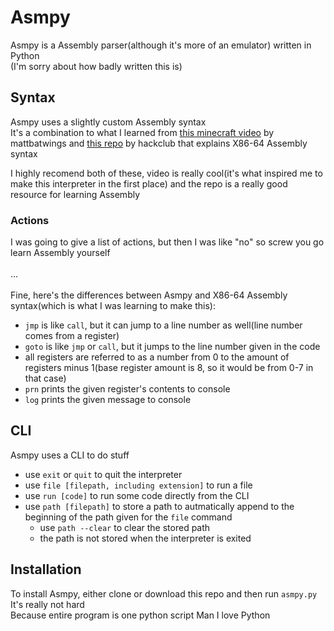 # Asmpy
Asmpy is a Assembly parser(although it's more of an emulator) written in Python<br>
(I'm sorry about how badly written this is)

## Syntax
Asmpy uses a slightly custom Assembly syntax<br>
It's a combination to what I learned from [this minecraft video](https://youtu.be/CW9N6kGbu2I?si=xz2PuppXG7cxwaIb) by mattbatwings and [this repo](https://github.com/hackclub/some-assembly-required) by hackclub that explains X86-64 Assembly syntax

I highly recomend both of these, video is really cool(it's what inspired me to make this interpreter in the first place) and the repo is a really good resource for learning Assembly
<!--`destreg` and `reg[number]` are always a index that starts at 0-->

### Actions
I was going to give a list of actions, but then I was like "no" so screw you go learn Assembly<!--[learn Assembly](https://github.com/hackclub/some-assembly-required)--> yourself<br><br>
...<br><br>
Fine, here's the differences between Asmpy and X86-64 Assembly syntax(which is what I was learning to make this):<br>
* `jmp` is like `call`, but it can jump to a line number as well(line number comes from a register)
* `goto` is like `jmp` or `call`, but it jumps to the line number given in the code
* all registers are referred to as a number from 0 to the amount of registers minus 1(base register amount is 8, so it would be from 0-7 in that case)
* `prn` prints the given register's contents to console
* `log` prints the given message to console

<!--* `add [destreg] [reg1] [reg2]`: reads from reg1 and reg2, adds them together, then sets destrest to the result
* `sub [destreg] [reg1] [reg2]`: reads from reg1 and reg2, subtracts them, then sets destrest to the result
* `and [destreg] [reg1] [reg2]`: reads from reg1 and reg2, compares them with bitwise and, then sets destrest to the result
* `orr [destreg] [reg1] [reg2]`: reads from reg1 and reg2, compares them with bitwise or, then sets destrest to the result
* `nor [destreg] [reg1] [reg2]`: 
* `inc [destreg] [reg1]`: 
* `dec [destreg] [reg1]`: 
* `mov [destreg] [number]`: loads the 
* `jmp`: 
* `prn`: 
* `log`: 
* `call`: 
* `ret`: -->

## CLI
Asmpy uses a CLI to do stuff
* use `exit` or `quit` to quit the interpreter
* use `file [filepath, including extension]` to run a file
* use `run [code]` to run some code directly from the CLI
* use `path [filepath]` to store a path to autmatically append to the beginning of the path given for the `file` command
    * use `path --clear` to clear the stored path
    * the path is not stored when the interpreter is exited


## Installation
To install Asmpy, either clone or download this repo and then run `asmpy.py`<br>
It's really not hard<br>
Because entire program is one python script
Man I love Python